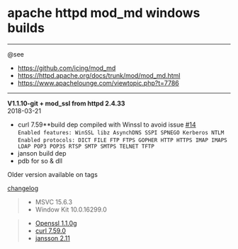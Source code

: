# apache httpd mod_md windows builds #

----
@see  
- https://github.com/icing/mod_md
- https://httpd.apache.org/docs/trunk/mod/mod_md.html  
- https://www.apachelounge.com/viewtopic.php?t=7786  

----
**V1.1.10-git + mod_ssl from httpd 2.4.33**  
2018-03-21 
 - curl 7.59**build dep compiled with Winssl to avoid issue [#14](https://github.com/icing/mod_md/issues/14)  
    ```Enabled features: WinSSL libz AsynchDNS SSPI SPNEGO Kerberos NTLM  ```  
    ```Enabled protocols: DICT FILE FTP FTPS GOPHER HTTP HTTPS IMAP IMAPS LDAP POP3 POP3S RTSP SMTP SMTPS TELNET TFTP```
 - janson build dep 
 - pdb for so & dll

Older version available on tags

[changelog](https://raw.githubusercontent.com/icing/mod_md/master/ChangeLog)

> - MSVC 15.6.3  
> - Window Kit 10.0.16299.0    
    
> - [Openssl 1.1.0g ](https://github.com/openssl/openssl/tree/OpenSSL_1_1_0g)  
> - [curl 7.59.0](https://github.com/curl/curl/tree/curl-7_59_0)  
> - [jansson 2.11 ](https://github.com/akheron/jansson/tree/v2.11)